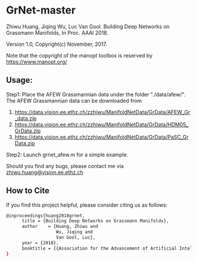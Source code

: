 # GrNet-master
Zhiwu Huang, Jiqing Wu, Luc Van Gool. Building Deep Networks on Grassmann Manifolds, In Proc. AAAI 2018.

Version 1.0, Copyright(c) November, 2017.

Note that the copyright of the manopt toolbox is reserved by https://www.manopt.org/

## Usage:

Step1: Place the AFEW Grassmannian data under the folder "./data/afew/". The AFEW Grassmannian data can be downloaded from
1. https://data.vision.ee.ethz.ch/zzhiwu/ManifoldNetData/GrData/AFEW_Gr_data.zip
2. https://data.vision.ee.ethz.ch/zzhiwu/ManifoldNetData/GrData/HDM05_GrData.zip
3. https://data.vision.ee.ethz.ch/zzhiwu/ManifoldNetData/GrData/PaSC_GrData.zip


Step2: Launch grnet_afew.m for a simple example.

Should you find any bugs, please contact me via zhiwu.huang@vision.ee.ethz.ch


## How to Cite <a name="How-to-Cite"></a>
If you find this project helpful, please consider citing us as follows:
```bash
@inproceedings{huang2018grnet,
      title = {Building Deep Networks on Grassmann Manifolds},
      author    = {Huang, Zhiwu and
                   Wu, Jiqing and
                   Van Gool, Luc},
      year = {2018},
      booktitle = {{Association for the Advancement of Artificial Intelligence }
}




